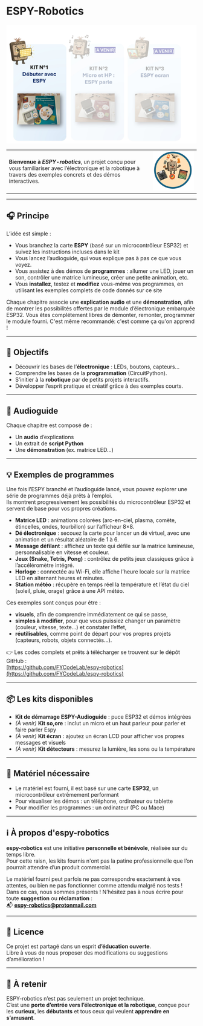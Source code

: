 # ESPY-Robotics


<p align="center">
  <a href="https://github.com/FYCodeLab/espy-robotics/blob/main/README.md">
    <img src="https://raw.githubusercontent.com/FYCodeLab/espy-robotics/main/assets/espy%20kits.jpg" width="800">
  </a>
</p>


<table>
  <tr>
    <td style="padding-right:20px; vertical-align:middle;">
      <b>Bienvenue à <i>ESPY-robotics</i></b>, un projet conçu pour vous familiariser avec l’électronique et la robotique à travers des exemples concrets et des démos interactives.
    </td>
    <td style="vertical-align:middle;">
      <img src="https://github.com/FYCodeLab/espy-robotics/blob/main/assets/espysmall.png?raw=true" width="400">
    </td>
  </tr>
</table>



---

## 🎧 Principe

L’idée est simple :  
- Vous branchez la carte **ESPY** (basé sur un microcontrôleur ESP32) et suivez les instructions incluses dans le kit
- Vous lancez l’audioguide, qui vous explique pas à pas ce que vous voyez.  
- Vous assistez à des démos de **programmes** : allumer une LED, jouer un son, contrôler une matrice lumineuse, créer une petite animation, etc.
- Vous **installez**, testez et **modifiez** vous-même vos programmes, en utilisant les exemples complets  de code donnés sur ce site  

Chaque chapitre associe une **explication audio** et une **démonstration**, afin de montrer les possibilités offertes par le module d’électronique embarquée ESP32. Vous êtes complétement libres de démonter, remonter, programmer le module fourni. C'est même recommandé: c'est comme ça qu'on apprend !

---

## 🚀 Objectifs 

- Découvrir les bases de l’**électronique** : LEDs, boutons, capteurs...  
- Comprendre les bases de la **programmation** (CircuitPython).  
- S’initier à la **robotique** par de petits projets interactifs.  
- Développer l’esprit pratique et créatif grâce à des exemples courts.  

---

## 📂 Audioguide

Chaque chapitre est composé de :  
- Un **audio** d’explications  
- Un extrait de **script Python**  
- Une **démonstration** (ex. matrice LED...)  

---
## 💡 Exemples de programmes

Une fois l’ESPY branché et l’audioguide lancé, vous pouvez explorer une série de programmes déjà prêts à l’emploi.  
Ils montrent progressivement les possibilités du microcontrôleur ESP32 et servent de base pour vos propres créations.

- **Matrice LED** : animations colorées (arc-en-ciel, plasma, comète, étincelles, ondes, tourbillon) sur l’afficheur 8×8.  
- **Dé électronique** : secouez la carte pour lancer un dé virtuel, avec une animation et un résultat aléatoire de 1 à 6.  
- **Message défilant** : affichez un texte qui défile sur la matrice lumineuse, personnalisable en vitesse et couleur.  
- **Jeux (Snake, Tetris, Pong)** : contrôlez de petits jeux classiques grâce à l’accéléromètre intégré.  
- **Horloge** : connectée au Wi-Fi, elle affiche l’heure locale sur la matrice LED en alternant heures et minutes.  
- **Station météo** : récupère en temps réel la température et l’état du ciel (soleil, pluie, orage) grâce à une API météo.

Ces exemples sont conçus pour être :  
- **visuels**, afin de comprendre immédiatement ce qui se passe,  
- **simples à modifier**, pour que vous puissiez changer un paramètre (couleur, vitesse, texte…) et constater l’effet,  
- **réutilisables**, comme point de départ pour vos propres projets (capteurs, robots, objets connectés…).

👉 Les codes complets et prêts à télécharger se trouvent sur le dépôt GitHub :  
[https://github.com/FYCodeLab/espy-robotics](https://github.com/FYCodeLab/espy-robotics)

---

## 📦 Les kits disponibles

- **Kit de démarrage ESPY-Audioguide** : puce ESP32 et démos intégrées  
- *(À venir)* **Kit so,ore** : inclut un micro et un haut parleur pour parler et faire parler Espy
- *(À venir)* **Kit écran** : ajoutez un écran LCD pour afficher vos propres messages et visuels  
- *(À venir)* **Kit détecteurs** : mesurez la lumière, les sons ou la température  

---

## 🔧 Matériel nécessaire

- Le matériel est fourni, il est basé sur une carte **ESP32**, un microcontrôleur extrêmement performant 
- Pour visualiser les démos : un téléphone, ordinateur ou tablette  
- Pour modifier les programmes : un ordinateur (PC ou Mace)  

---

## ℹ️ À propos d'espy-robotics 

**espy-robotics** est une initiative **personnelle et bénévole**, réalisée sur du temps libre.  
Pour cette raisn, les kits fournis n'ont pas la patine professionnelle que l’on pourrait attendre d’un produit commercial.  

Le matériel fourni peut parfois ne pas correspondre exactement à vos attentes, ou bien ne pas fonctionner comme attendu malgré nos tests !  
Dans ce cas, nous sommes présents ! N’hésitez pas à nous écrire pour toute **suggestion** ou **réclamation** :  
📬 **espy-robotics@protonmail.com**

---

## 📜 Licence

Ce projet est partagé dans un esprit **d’éducation ouverte**.  
Libre à vous de nous proposer des modifications ou suggestions d’amélioration !  

---

## 🌟 À retenir

ESPY-robotics n’est pas seulement un projet technique.  
C’est une **porte d’entrée vers l’électronique et la robotique**, conçue pour les **curieux**, les **débutants** et tous ceux qui veulent **apprendre en s’amusant**.  
